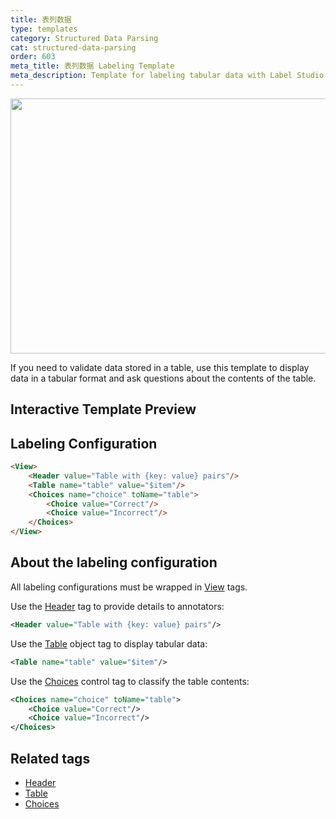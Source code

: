 ```yaml
---
title: 表列数据
type: templates
category: Structured Data Parsing
cat: structured-data-parsing
order: 603
meta_title: 表列数据 Labeling Template
meta_description: Template for labeling tabular data with Label Studio for your machine learning and data science projects.
---
```


<img src="/images/templates/tabular-data.png" alt="" class="gif-border" width="552px" height="408px" />

If you need to validate data stored in a table, use this template to display data in a tabular format and ask questions about the contents of the table. 

## Interactive Template Preview

<div id="main-preview"></div>

## Labeling Configuration

```html
<View>
    <Header value="Table with {key: value} pairs"/>
    <Table name="table" value="$item"/>
    <Choices name="choice" toName="table">
        <Choice value="Correct"/>
        <Choice value="Incorrect"/>
    </Choices>
</View>
```

## About the labeling configuration

All labeling configurations must be wrapped in [View](/tags/view.html) tags.

Use the [Header](/tags/header.html) tag to provide details to annotators:
```xml
<Header value="Table with {key: value} pairs"/>
```

Use the [Table](/tags/table.html) object tag to display tabular data:
```xml
<Table name="table" value="$item"/>
```

Use the [Choices](/tags/choices.html) control tag to classify the table contents:
```xml
<Choices name="choice" toName="table">
    <Choice value="Correct"/>
    <Choice value="Incorrect"/>
</Choices>
```


## Related tags

- [Header](/tags/header.html)
- [Table](/tags/table.html)
- [Choices](/tags/choices.html)

